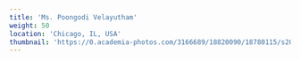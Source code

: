 ```yaml
---
title: 'Ms. Poongodi Velayutham'
weight: 50
location: 'Chicago, IL, USA'
thumbnail: 'https://0.academia-photos.com/3166689/18820090/18780115/s200_k.kalyanasundaram.jpg'
---
```

